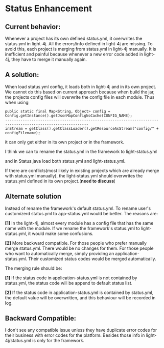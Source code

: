 # Status Enhancement

## Current behavior:

Whenever a project has its own defined status.yml, it overwrites the status.yml in light-4j. All the errors/info defined in light-4j are missing. To avoid this, each project is merging from status.yml in light-4j manually. It is inefficient and painful because whenever a new error code added in light-4j, they have to merge it manually again.

## A solution:

When load status.yml config, it loads both in light-4j and in its own project. We cannot do this based on current approach because when build the jar, the projects config files will overwrite the config file in each module. Thus when using

    public static final Map<String, Object> config = Config.getInstance().getJsonMapConfigNoCache(CONFIG_NAME);
    ------------------------------------------------------------------------------------------------------------
    inStream = getClass().getClassLoader().getResourceAsStream("config/" + configFilename);

it can only get either in its own project or in the framework.

I think we can to rename the status.yml in the framework to light-status.yml

and in Status.java load both status.yml and light-status.yml.

If there are conflicts(most likely in existing projects which are already merge with status.yml manually), the light-status.yml should overwrites the status.yml defined in its own project.(**need to discuss**)

## Alternate solution

Instead of rename the framework's default status.yml. To rename user's customizerd status.yml to app-status.yml would be better. The reasons are:

**[1]** In the light-4j, almost every module has a config file that has the same name with the module. If we rename the framework's status.yml to light-status.yml, it would make some confusions.

**[2]** More backward compatible. For those people who prefer manually merge status.yml. There would be no changes for them. For those people who want to automatically merge, simply providing an application-status.yml. Their customized status codes would be merged automatically.

The merging rule should be:

**[1]** If the status code in application-status.yml is not contained by status.yml, the status code will be append to default status list.

**[2]** If the status code in application-status.yml is contained by status.yml, the default value will be overwritten, and this behaviour will be recorded in log.

## Backward Compatible:

I don't see any compatible issue unless they have duplicate error codes for their business with error codes for the platform. Besides those info in light-4j/status.yml is only for the framework.
